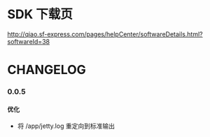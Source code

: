 # SDK 下载页

http://qiao.sf-express.com/pages/helpCenter/softwareDetails.html?softwareId=38

# CHANGELOG

### 0.0.5

#### 优化

- 将 /app/jetty.log 重定向到标准输出

